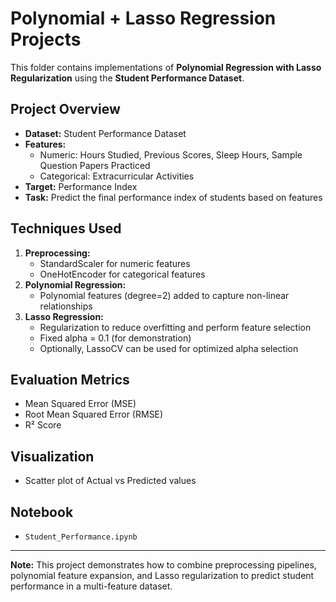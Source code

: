 # Polynomial + Lasso Regression Projects

This folder contains implementations of **Polynomial Regression with Lasso Regularization** using the **Student Performance Dataset**.

## Project Overview

- **Dataset:** Student Performance Dataset
- **Features:**
  - Numeric: Hours Studied, Previous Scores, Sleep Hours, Sample Question Papers Practiced
  - Categorical: Extracurricular Activities
- **Target:** Performance Index
- **Task:** Predict the final performance index of students based on features

## Techniques Used

1. **Preprocessing:**
   - StandardScaler for numeric features
   - OneHotEncoder for categorical features
2. **Polynomial Regression:**
   - Polynomial features (degree=2) added to capture non-linear relationships
3. **Lasso Regression:**
   - Regularization to reduce overfitting and perform feature selection
   - Fixed alpha = 0.1 (for demonstration)
   - Optionally, LassoCV can be used for optimized alpha selection

## Evaluation Metrics

- Mean Squared Error (MSE)
- Root Mean Squared Error (RMSE)
- R² Score

## Visualization

- Scatter plot of Actual vs Predicted values

## Notebook

- `Student_Performance.ipynb`

---

**Note:** This project demonstrates how to combine preprocessing pipelines, polynomial feature expansion, and Lasso regularization to predict student performance in a multi-feature dataset.


